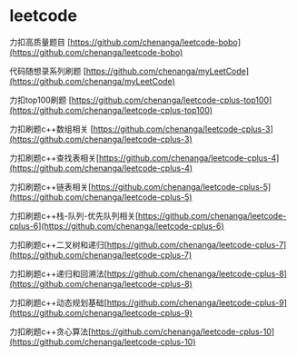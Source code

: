 # leetcode

力扣高质量题目 [https://github.com/chenanga/leetcode-bobo](https://github.com/chenanga/leetcode-bobo)

代码随想录系列刷题 [https://github.com/chenanga/myLeetCode](https://github.com/chenanga/myLeetCode)

力扣top100刷题 [https://github.com/chenanga/leetcode-cplus-top100](https://github.com/chenanga/leetcode-cplus-top100)

力扣刷题c++数组相关 [https://github.com/chenanga/leetcode-cplus-3](https://github.com/chenanga/leetcode-cplus-3)

力扣刷题c++查找表相关[https://github.com/chenanga/leetcode-cplus-4](https://github.com/chenanga/leetcode-cplus-4)

力扣刷题c++链表相关[https://github.com/chenanga/leetcode-cplus-5](https://github.com/chenanga/leetcode-cplus-5)

力扣刷题c++栈-队列-优先队列相关[https://github.com/chenanga/leetcode-cplus-6](https://github.com/chenanga/leetcode-cplus-6)

力扣刷题c++二叉树和递归[https://github.com/chenanga/leetcode-cplus-7](https://github.com/chenanga/leetcode-cplus-7)

力扣刷题c++递归和回溯法[https://github.com/chenanga/leetcode-cplus-8](https://github.com/chenanga/leetcode-cplus-8)

力扣刷题c++动态规划基础[https://github.com/chenanga/leetcode-cplus-9](https://github.com/chenanga/leetcode-cplus-9)

力扣刷题c++贪心算法[https://github.com/chenanga/leetcode-cplus-10](https://github.com/chenanga/leetcode-cplus-10)
